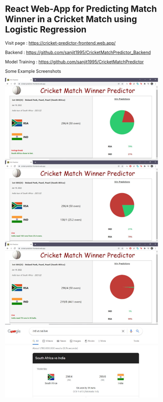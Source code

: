 # React Web-App for Predicting Match Winner in a Cricket Match using Logistic Regression

Visit page : https://cricket-predictor-frontend.web.app/

Backend : https://github.com/sanjit1995/CricketMatchPredictor_Backend

Model Training : https://github.com/sanjit1995/CricketMatchPredictor

Some Example Screenshots

<img src="images/Ind_SA_1st_ODI_2022_1stInnings_End.JPG" alt="Image-1"/>
<img src="images/Ind_SA_1st_ODI_2022_2ndInnings_Mid.JPG" alt="Image-2"/>
<img src="images/Ind_SA_1st_ODI_2022_2ndInnings_45thOver.JPG" alt="Image-3"/>
<img src="images/Ind_SA_1st_ODI_2022_FinalResult.JPG" alt="Image-4"/>
